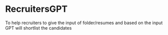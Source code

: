 # RecruitersGPT
To help recruiters to give the input of folder/resumes and based on the input GPT will shortlist the candidates

